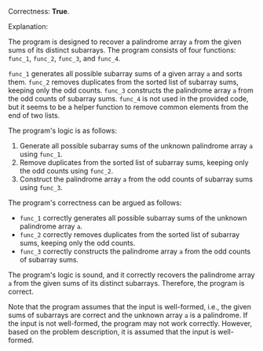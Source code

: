 Correctness: **True**.

Explanation:

The program is designed to recover a palindrome array `a` from the given sums of its distinct subarrays. The program consists of four functions: `func_1`, `func_2`, `func_3`, and `func_4`.

`func_1` generates all possible subarray sums of a given array `a` and sorts them. `func_2` removes duplicates from the sorted list of subarray sums, keeping only the odd counts. `func_3` constructs the palindrome array `a` from the odd counts of subarray sums. `func_4` is not used in the provided code, but it seems to be a helper function to remove common elements from the end of two lists.

The program's logic is as follows:

1. Generate all possible subarray sums of the unknown palindrome array `a` using `func_1`.
2. Remove duplicates from the sorted list of subarray sums, keeping only the odd counts using `func_2`.
3. Construct the palindrome array `a` from the odd counts of subarray sums using `func_3`.

The program's correctness can be argued as follows:

* `func_1` correctly generates all possible subarray sums of the unknown palindrome array `a`.
* `func_2` correctly removes duplicates from the sorted list of subarray sums, keeping only the odd counts.
* `func_3` correctly constructs the palindrome array `a` from the odd counts of subarray sums.

The program's logic is sound, and it correctly recovers the palindrome array `a` from the given sums of its distinct subarrays. Therefore, the program is correct.

Note that the program assumes that the input is well-formed, i.e., the given sums of subarrays are correct and the unknown array `a` is a palindrome. If the input is not well-formed, the program may not work correctly. However, based on the problem description, it is assumed that the input is well-formed.